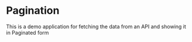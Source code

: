 # Pagination
This is a demo application for fetching the data from an API and showing it in Paginated form
